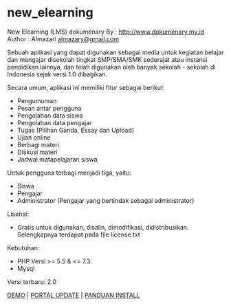 new_elearning
=============

New Elearning (LMS) dokumenary
By     : http://www.dokumenary.my.id
Author : Almazari <almazary@gmail.com>

Sebuah aplikasi yang dapat digunakan sebagai media untuk kegiatan belajar dan mengajar disekolah tingkat SMP/SMA/SMK sederajat atau instansi pendidikan lainnya, dan telah digunakan oleh banyak sekolah - sekolah di Indonesia sejak versi 1.0 dibagikan.

Secara umum, aplikasi ini memiliki fitur sebagai berikut:
- Pengumuman
- Pesan antar pengguna
- Pengolahan data siswa
- Pengolahan data pengajar
- Tugas (Pilihan Ganda, Essay dan Upload)
- Ujian online
- Berbagi materi
- Diskusi materi
- Jadwal matapelajaran siswa

Untuk pengguna terbagi menjadi tiga, yaitu:
- Siswa
- Pengajar
- Administrator (Pengajar yang bertindak sebagai administrator)

Lisensi:
- Gratis untuk digunakan, disalin, dimodifikasi, didistribusikan. Selengkapnya terdapat pada file license.txt

Kebutuhan:
- PHP Versi >= 5.5 & <= 7.3
- Mysql

Versi terbaru: 2.0

<a href="http://www.dokumenary.my.id/demo-aplikasi-elearning/">DEMO</a> | <a href="http://dokumenary.my.id">PORTAL UPDATE</a> | <a href="http://www.dokumenary.my.id/2015/08/23/new-elearning-versi-1-0/">PANDUAN INSTALL</a>
